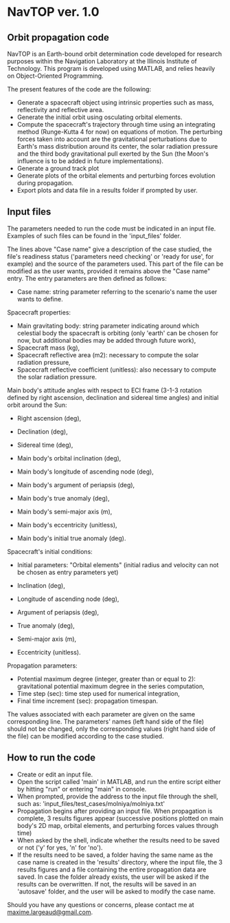 # NavTOP ver. 1.0
## Orbit propagation code

NavTOP is an Earth-bound orbit determination code developed for research purposes within the Navigation Laboratory at the Illinois Institute of Technology. This program is developed using MATLAB, and relies heavily on Object-Oriented Programming. 

The present features of the code are the following:
  - Generate a spacecraft object using intrinsic properties such as mass, reflectivity and reflective area.
  - Generate the initial orbit using osculating orbital elements. 
  - Compute the spacecraft's trajectory through time using an integrating method (Runge-Kutta 4 for now) on equations of           motion. The perturbing forces taken into account are the gravitational perturbations due to Earth's mass distribution         around its center, the solar radiation pressure and the third body gravitational pull exerted by the Sun (the Moon's           influence is to be added in future implementations).
  - Generate a ground track plot
  - Generate plots of the orbital elements and perturbing forces evolution during propagation.
  - Export plots and data file in a results folder if prompted by user.
  
 
## Input files
 
The parameters needed to run the code must be indicated in an input file. Examples of such files can be found in the            'input_files' folder. 
 
The lines above "Case name" give a description of the case studied, the file's readiness status ('parameters need checking' or 'ready for use', for example) and the source of the parameters used. This part of the file can be modified as the user wants, provided it remains above the "Case name" entry. The entry parameters are then defined as follows:

  - Case name: string parameter referring to the scenario's name the user wants to define.
  
  Spacecraft properties:
  
  - Main gravitating body: string parameter indicating around which celestial body the spacecraft is orbiting (only 'earth'       can be chosen for now, but additional bodies may be added through future work),
  - Spacecraft mass (kg),
  - Spacecraft reflective area (m2): necessary to compute the solar radiation pressure,
  - Spacecraft reflective coefficient (unitless): also necessary to compute the solar radiation pressure. 
  
  Main body's attitude angles with respect to ECI frame (3-1-3 rotation defined by right ascension, declination and sidereal     time angles) and initial orbit around the Sun:
  
  - Right ascension (deg),
  - Declination (deg),
  - Sidereal time (deg),
  
  - Main body's orbital inclination (deg),           							
  - Main body's longitude of ascending node (deg),  								
  - Main body's argument of periapsis (deg),      								
  - Main body's true anomaly (deg),                                
  - Main body's semi-major axis (m),                							
  - Main body's eccentricity (unitless),                 							       
  - Main body's initial true anomaly (deg).
  
  Spacecraft's initial conditions:
  
  - Initial parameters: "Orbital elements" (initial radius and velocity can not be chosen as entry parameters yet)
  
  - Inclination (deg),
  - Longitude of ascending node (deg),                            
  - Argument of periapsis (deg),                                   
  - True anomaly (deg),                                          
  - Semi-major axis (m),                                         
  - Eccentricity (unitless).
  
  Propagation parameters:
  
  - Potential maximum degree (integer, greater than or equal to 2): gravitational potential maximum degree in the series           computation,
  - Time step (sec): time step used for numerical integration,
  - Final time increment (sec): propagation timespan.

The values associated with each parameter are given on the same corresponding line. The parameters' names (left hand side of the file) should not be changed, only the corresponding values (right hand side of the file) can be modified according to the case studied.

 
## How to run the code
 
  - Create or edit an input file.  
  - Open the script called 'main' in MATLAB, and run the entire script either by hitting "run" or entering "main" in console.
  - When prompted, provide the address to the input file through the shell, such as: 
    'input_files/test_cases/molniya/molniya.txt'
  - Propagation begins after providing an input file. When propagation is complete, 3 results figures appear (successive           positions plotted on main body's 2D map, orbital elements, and perturbing forces values through time)
  - When asked by the shell, indicate whether the results need to be saved or not ('y' for yes, 'n' for 'no').
  - If the results need to be saved, a folder having the same name as the case name is created in the 'results' directory,         where the input file, the 3 results figures and a file containing the entire propagation data are saved. In case the           folder already exists, the user will be asked if the results can be overwritten. If not, the results will be saved in an       'autosave' folder, and the user will be asked to modify the case name.
  
  Should you have any questions or concerns, please contact me at maxime.largeaud@gmail.com.
